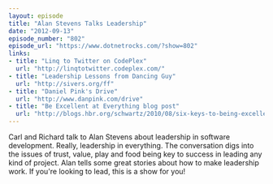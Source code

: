 ```yaml
---
layout: episode
title: "Alan Stevens Talks Leadership"
date: "2012-09-13"
episode_number: "802"
episode_url: "https://www.dotnetrocks.com/?show=802"
links:
- title: "Linq to Twitter on CodePlex"
  url: "http://linqtotwitter.codeplex.com/"
- title: "Leadership Lessons from Dancing Guy"
  url: "http://sivers.org/ff"
- title: "Daniel Pink's Drive"
  url: "http://www.danpink.com/drive"
- title: "Be Excellent at Everything blog post"
  url: "http://blogs.hbr.org/schwartz/2010/08/six-keys-to-being-excellent-at.html"
---
```


Carl and Richard talk to Alan Stevens about leadership in software development. Really, leadership in everything. The conversation digs into the issues of trust, value, play and food being key to success in leading any kind of project. Alan tells some great stories about how to make leadership work. If you're looking to lead, this is a show for you!
